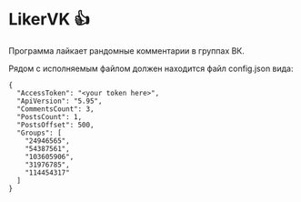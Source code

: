 # LikerVK :+1:
Программа лайкает рандомные комментарии в группах ВК.

Рядом с исполняемым файлом должен находится файл config.json вида:
```
{
  "AccessToken": "<your token here>",
  "ApiVersion": "5.95",
  "CommentsCount": 3,
  "PostsCount": 1,
  "PostsOffset": 500,
  "Groups": [
    "24946565",
    "54387561",
    "103605906",
    "31976785",
    "114454317"
  ]
}
```
